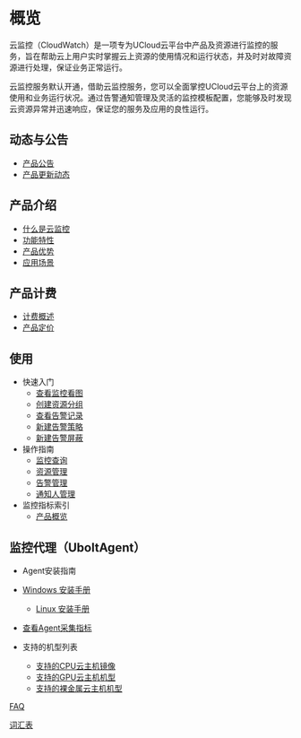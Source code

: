 # 概览

云监控（CloudWatch）是一项专为UCloud云平台中产品及资源进行监控的服务，旨在帮助云上用户实时掌握云上资源的使用情况和运行状态，并及时对故障资源进行处理，保证业务正常运行。

云监控服务默认开通，借助云监控服务，您可以全面掌控UCloud云平台上的资源使用和业务运行状况。通过告警通知管理及灵活的监控模板配置，您能够及时发现云资源异常并迅速响应，保证您的服务及应用的良性运行。

## 动态与公告

* [产品公告](/cloudwatch/notice/announcement.md)
* [产品更新动态](/cloudwatch/notice/Renewal.md)

## 产品介绍

* [什么是云监控](/cloudwatch/introduction/intro.md)
* [功能特性](/cloudwatch/introduction/function.md)
* [产品优势](/cloudwatch/introduction/advantage.md)
* [应用场景](/cloudwatch/introduction/use.md)

## 产品计费

* [计费概述](/cloudwatch/introduction/billway.md)
* [产品定价](/cloudwatch/introduction/snsbillservice.md)

## 使用

* 快速入门
  * [查看监控看图](/cloudwatch/use/start/pictures.md)
  * [创建资源分组](/cloudwatch/use/start/groups.md)
  * [查看告警记录](/cloudwatch/use/start/records.md)
  * [新建告警策略](/cloudwatch/use/start/policy.md)
  * [新建告警屏蔽](/cloudwatch/use/start/shield.md)
* 操作指南
  * [监控查询](/cloudwatch/use/guide/monitoring.md)
  * [资源管理](/cloudwatch/use/guide/resource.md)
  * [告警管理](/cloudwatch/use/guide/alarm.md)
  * [通知人管理](/cloudwatch/use/guide/notify.md)
* 监控指标索引
  * [产品概览](/cloudwatch/metric/intro.md)

## 监控代理（UboltAgent）
* Agent安装指南
* [Windows 安装手册](/cloudwatch/ublotagent/UboltAgent_Windows_Installation_Guide.md)
  * [Linux 安装手册](/cloudwatch/ublotagent/UboltAgent_Linux_Installation_Guide.md)

* [查看Agent采集指标](/cloudwatch/ublotagent/ublotagent_metric.md)

* 支持的机型列表
  * [支持的CPU云主机镜像](cloudwatch\ublotagent\CPUHostImageList.md)
  * [支持的GPU云主机机型](cloudwatch\ublotagent\GPUHostList.md)
  * [支持的裸金属云主机机型](cloudwatch\ublotagent\GPUPHostList.md)

[FAQ](/cloudwatch/FAQ.md)

[词汇表](/cloudwatch/_glossary.md)

